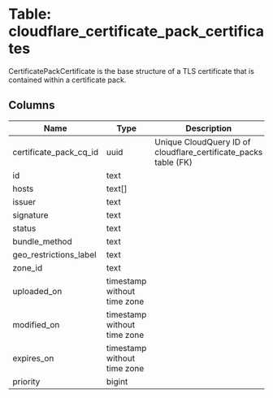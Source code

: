 
# Table: cloudflare_certificate_pack_certificates
CertificatePackCertificate is the base structure of a TLS certificate that is contained within a certificate pack.
## Columns
| Name        | Type           | Description  |
| ------------- | ------------- | -----  |
|certificate_pack_cq_id|uuid|Unique CloudQuery ID of cloudflare_certificate_packs table (FK)|
|id|text||
|hosts|text[]||
|issuer|text||
|signature|text||
|status|text||
|bundle_method|text||
|geo_restrictions_label|text||
|zone_id|text||
|uploaded_on|timestamp without time zone||
|modified_on|timestamp without time zone||
|expires_on|timestamp without time zone||
|priority|bigint||
